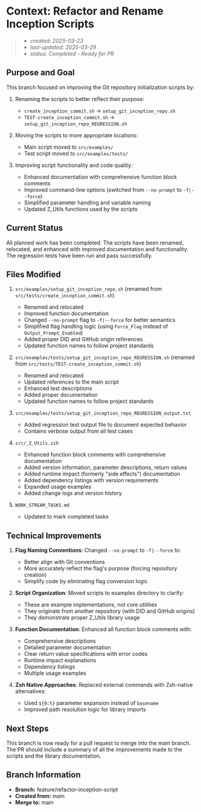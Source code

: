# Context: Refactor and Rename Inception Scripts

> - _created: 2025-03-23_
> - _last-updated: 2025-03-29_
> - _status: Completed - Ready for PR_

## Purpose and Goal

This branch focused on improving the Git repository initialization scripts by:

1. Renaming the scripts to better reflect their purpose:
   - `create_inception_commit.sh` → `setup_git_inception_repo.sh`
   - `TEST-create_inception_commit.sh` → `setup_git_inception_repo_REGRESSION.sh`

2. Moving the scripts to more appropriate locations:
   - Main script moved to `src/examples/`
   - Test script moved to `src/examples/tests/`

3. Improving script functionality and code quality:
   - Enhanced documentation with comprehensive function block comments
   - Improved command-line options (switched from `--no-prompt` to `-f|--force`)
   - Simplified parameter handling and variable naming
   - Updated Z_Utils functions used by the scripts

## Current Status

All planned work has been completed. The scripts have been renamed, relocated, and enhanced with improved documentation and functionality. The regression tests have been run and pass successfully.

## Files Modified

1. `src/examples/setup_git_inception_repo.sh` (renamed from `src/tests/create_inception_commit.sh`)
   - Renamed and relocated
   - Improved function documentation
   - Changed `--no-prompt` flag to `-f|--force` for better semantics
   - Simplified flag handling logic (using `Force_Flag` instead of `Output_Prompt_Enabled`)
   - Added proper DID and GitHub origin references
   - Updated function names to follow project standards

2. `src/examples/tests/setup_git_inception_repo_REGRESSION.sh` (renamed from `src/tests/TEST-create_inception_commit.sh`)
   - Renamed and relocated
   - Updated references to the main script
   - Enhanced test descriptions
   - Added proper documentation
   - Updated function names to follow project standards

3. `src/examples/tests/setup_git_inception_repo_REGRESSION_output.txt`
   - Added regression test output file to document expected behavior
   - Contains verbose output from all test cases

4. `src/_Z_Utils.zsh`
   - Enhanced function block comments with comprehensive documentation
   - Added version information, parameter descriptions, return values
   - Added runtime impact (formerly "side effects") documentation
   - Added dependency listings with version requirements
   - Expanded usage examples
   - Added change logs and version history

5. `WORK_STREAM_TASKS.md`
   - Updated to mark completed tasks

## Technical Improvements

1. **Flag Naming Conventions**: Changed `--no-prompt` to `-f|--force` to:
   - Better align with Git conventions
   - More accurately reflect the flag's purpose (forcing repository creation)
   - Simplify code by eliminating flag conversion logic

2. **Script Organization**: Moved scripts to examples directory to clarify:
   - These are example implementations, not core utilities
   - They originate from another repository (with DID and GitHub origins)
   - They demonstrate proper Z_Utils library usage

3. **Function Documentation**: Enhanced all function block comments with:
   - Comprehensive descriptions
   - Detailed parameter documentation
   - Clear return value specifications with error codes
   - Runtime impact explanations
   - Dependency listings
   - Multiple usage examples

4. **Zsh Native Approaches**: Replaced external commands with Zsh-native alternatives:
   - Used `${0:t}` parameter expansion instead of `basename`
   - Improved path resolution logic for library imports

## Next Steps

This branch is now ready for a pull request to merge into the main branch. The PR should include a summary of all the improvements made to the scripts and the library documentation.

## Branch Information

- **Branch:** feature/refactor-inception-script
- **Created from:** main
- **Merge to:** main